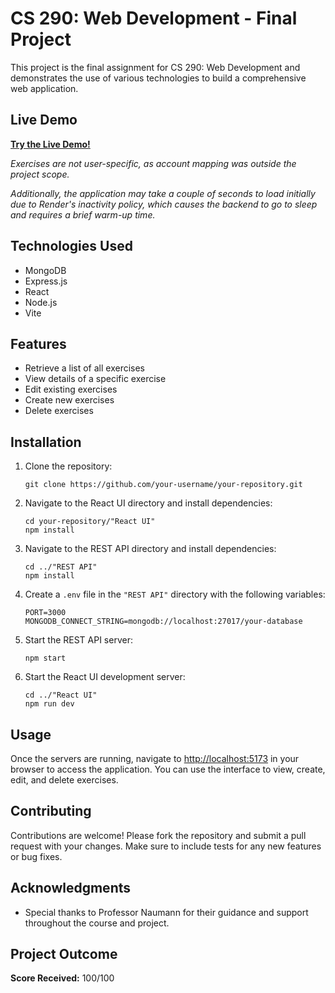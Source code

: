 <!DOCTYPE html>
<html lang="en">
<head>
    <meta charset="UTF-8">
    <meta name="viewport" content="width=device-width, initial-scale=1.0">
</head>
<body>
    <h1>CS 290: Web Development - Final Project</h1>
    <p>This project is the final assignment for CS 290: Web Development and demonstrates the use of various technologies to build a comprehensive web application.</p>
    <h2>Live Demo</h2>
    <p><strong><a href="https://exercise-tracker-philip.vercel.app/" target="_blank">Try the Live Demo!</a></strong></p>
    <p>
      <em>Exercises are not user-specific, as account mapping was outside the project scope.</em>
    </p>
    <p>
      <em>Additionally, the application may take a couple of seconds to load initially due to Render's inactivity policy, which causes the backend to go to sleep and requires a brief warm-up time.</em>
    </p>
    <h2>Technologies Used</h2>
    <ul>
        <li>MongoDB</li>
        <li>Express.js</li>
        <li>React</li>
        <li>Node.js</li>
        <li>Vite</li>
    </ul>
    <h2>Features</h2>
    <ul>
        <li>Retrieve a list of all exercises</li>
        <li>View details of a specific exercise</li>
        <li>Edit existing exercises</li>
        <li>Create new exercises</li>
        <li>Delete exercises</li>
    </ul>
    <h2>Installation</h2>
    <ol>
        <li>Clone the repository:
            <pre><code>git clone https://github.com/your-username/your-repository.git</code></pre>
        </li>
        <li>Navigate to the React UI directory and install dependencies:
            <pre><code>cd your-repository/"React UI"
npm install</code></pre>
        </li>
        <li>Navigate to the REST API directory and install dependencies:
            <pre><code>cd ../"REST API"
npm install</code></pre>
        </li>
        <li>Create a <code>.env</code> file in the <code>"REST API"</code> directory with the following variables:
            <pre><code>PORT=3000
MONGODB_CONNECT_STRING=mongodb://localhost:27017/your-database</code></pre>
        </li>
        <li>Start the REST API server:
            <pre><code>npm start</code></pre>
        </li>
        <li>Start the React UI development server:
            <pre><code>cd ../"React UI"
npm run dev</code></pre>
        </li>
    </ol>
    <h2>Usage</h2>
    <p>Once the servers are running, navigate to <a href="http://localhost:5173">http://localhost:5173</a> in your browser to access the application. You can use the interface to view, create, edit, and delete exercises.</p>
    <h2>Contributing</h2>
    <p>Contributions are welcome! Please fork the repository and submit a pull request with your changes. Make sure to include tests for any new features or bug fixes.</p>
    <h2>Acknowledgments</h2>
    <ul>
      <li>Special thanks to Professor Naumann for their guidance and support throughout the course and project.</li>
    </ul>
    <h2>Project Outcome</h2>
    <p><strong>Score Received:</strong> 100/100</p>

</body>
</html>

